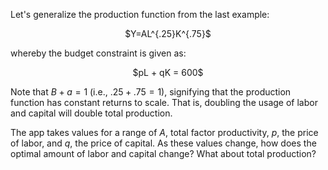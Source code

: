 Let's generalize the production function from the last example:

<center> $Y=AL^{.25}K^{.75}$ </center>

whereby the budget constraint is given as:

<center> $pL + qK = 600$</center>

Note that $B+a=1$ (i.e., $.25 + .75 = 1$), signifying that the production function has constant returns to scale. That is, doubling the usage of labor and capital will double total production.

The app takes values for a range of $A$, total factor productivity, $p$, the price of labor, and $q$, the price of capital. As these values change, how does the optimal amount of labor and capital change? What about total production?
